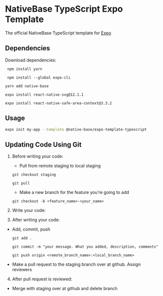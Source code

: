 # NativeBase TypeScript Expo Template

The official NativeBase TypeScript template for [Expo](https://docs.expo.io/)

## Dependencies

Download dependencies:  

``` npm install yarn```   

``` npm install --global expo-cli```  

``` yarn add native-base ```

``` expo install react-native-svg@12.1.1 ```   

``` expo install react-native-safe-area-context@3.3.2 ```
## Usage

```sh
expo init my-app --template @native-base/expo-template-typescript
```
## Updating Code Using Git

1. Before writing your code:
    - Pull from remote staging to local staging

    ``` git checkout staging ```
    
    ``` git pull ```
    
      - Make a new branch for the feature you’re going to add

    ``` git checkout -b <feature_name>-<your_name> ```
2. Write your code:
3. After writing your code:
  - Add, commit, push
  
    ``` git add . ```
    
    ``` git commit -m "your message. What you added, description, comments" ```
    
    ``` git push origin <remote_branch_name>:<local_branch_name> ```
    
  - Make a pull request to the staging branch over at github. Assign reviewers
4. After pull request is reviewed:
  - Merge with staging over at github and delete branch
